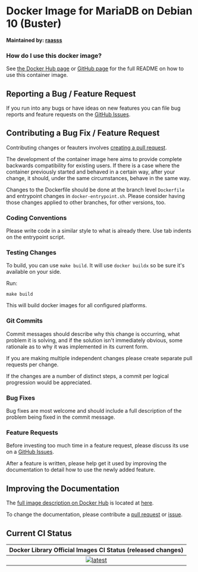 # Docker Image for MariaDB on Debian 10 (Buster)

**Maintained by: [raasss](https://github.com/raasss/)**

### How do I use this docker image?

See [the Docker Hub page](https://hub.docker.com/repository/docker/raasss/mariadb-debian-10/general) or [GitHub page](https://github.com/raasss/docker-mariadb-debian-10/blob/main/README.docker.io.md) for the full README on how to use this container image.

## Reporting a Bug / Feature Request

If you run into any bugs or have ideas on new features you can file bug reports and feature requests on the [GitHub Issues](https://github.com/raasss/docker-mariadb-debian-10/issues).

## Contributing a Bug Fix / Feature Request

Contributing changes or feauters involves [creating a pull request](https://github.com/raasss/docker-mariadb-debian-10/pulls).

The development of the container image here aims to provide complete backwards compatibility for existing users. If there is a case where the container previously started and behaved in a certain way, after your change, it should, under the same circumstances, behave in the same way.

Changes to the Dockerfile should be done at the branch level `Dockerfile` and entrypoint changes in `docker-entrypoint.sh`. Please consider having those changes applied to other branches, for other versions, too.

### Coding Conventions

Please write code in a similar style to what is already there. Use tab indents on the entrypoint script.

### Testing Changes

To build, you can use `make build`. It will use `docker buildx` so be sure it's available on your side.

Run:
```
make build
```

This will build docker images for all configured platforms.

### Git Commits

Commit messages should describe why this change is occurring, what problem it is solving, and if the solution isn't immediately obvious, some rationale as to why it was implemented in its current form. 

If you are making multiple independent changes please create separate pull requests per change.

If the changes are a number of distinct steps, a commit per logical progression would be appreciated.

### Bug Fixes

Bug fixes are most welcome and should include a full description of the problem being fixed in the commit message.

### Feature Requests

Before investing too much time in a feature request, please discuss its use on a [GitHub Issues](https://github.com/raasss/docker-mariadb-debian-10/issues).

After a feature is written, please help get it used by improving the documentation to detail how to use the newly added feature.

## Improving the Documentation

The [full image description on Docker Hub](https://hub.docker.com/r/raasss/mariadb-debian-10) is located at [here](https://github.com/raasss/docker-mariadb-debian-10/blob/main/README.docker.io.md).

To change the documentation, please contribute a [pull request](https://github.com/raasss/docker-mariadb-debian-10/pulls) or [issue](https://github.com/raasss/docker-mariadb-debian-10/issues).


## Current CI Status

| Docker Library Official Images CI Status (released changes) |
|:-:|
| [![latest](https://github.com/raasss/docker-mariadb-debian-10/actions/workflows/latest.yml/badge.svg)](https://github.com/raasss/docker-mariadb-debian-10/actions/workflows/latest.yml) |
